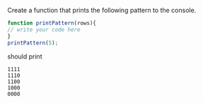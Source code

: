Create a function that prints the following pattern to the console.

```js
function printPattern(rows){
// write your code here
}
printPattern(5);
```
should print
```
1111
1110
1100
1000
0000
```
